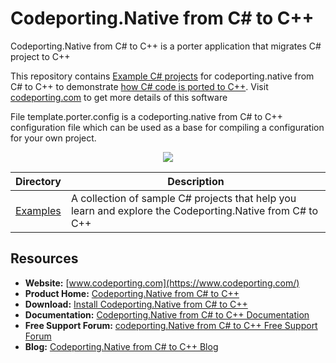 ﻿# Codeporting.Native from  C# to C++

Codeporting.Native from C# to C++ is a porter application that migrates C# project to C++

This repository contains [Example C# projects](https://github.com/codeporting-native/codePorting.native-cpp) for codeporting.native from C# to C++ to demonstrate [how C# code is ported to C++](https://wiki.codeporting.com/cpp/Getting%20Started/). Visit [codeporting.com](https://www.codeporting.com/) to get more details of this software

File template.porter.config is a codeporting.native from C# to C++ configuration file which can be used as a base for compiling a configuration for your own project.

<p align="center">

  <a title="Download complete sample C# projects code to test codeporting for C++" href="https://github.com/codeporting-native/codePorting.native-cpp/archive/master.zip">
	<img src="https://raw.github.com/AsposeExamples/java-examples-dashboard/master/images/downloadZip-Button-Large.png" />
  </a>
</p>

Directory | Description
--------- | -----------
[Examples](https://github.com/codeporting-native)  | A collection of sample C# projects that help you learn and explore the Codeporting.Native from C# to C++

## Resources

+ **Website:** [www.codeporting.com](https://www.codeporting.com/)
+ **Product Home:** [Codeporting.Native from C# to C++](https://products.codeporting.com/)
+ **Download:** [Install Codeporting.Native from C# to C++](https://downloads.codeporting.com/)
+ **Documentation:** [Codeporting.Native from C# to C++ Documentation](https://wiki.codeporting.com/cpp/)
+ **Free Support Forum:** [codeporting.Native from C# to C++ Free Support Forum](https://forum.codeporting.com/)
+ **Blog:** [Codeporting.Native from C# to C++ Blog](https://blog.codeporting.com/)

